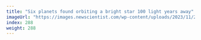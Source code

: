 ```yaml
---
title: "Six planets found orbiting a bright star 100 light years away"
imageUrl: "https://images.newscientist.com/wp-content/uploads/2023/11/29130646/SEI_182061041.jpg?width=788"
index: 288
weight: 288
---
```

